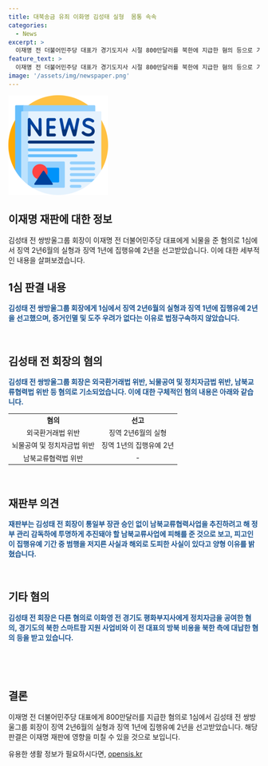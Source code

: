 ```yaml
---
title: 대북송금 유죄 이화영 김성태 실형  몸통 속속
categories:
  - News
excerpt: >
  이재명 전 더불어민주당 대표가 경기도지사 시절 800만달러를 북한에 지급한 혐의 등으로 기소된 김성태 전 쌍방울그룹 회장이 1심에서 징역 2년6월의 실형과 징역 1년에 집행유예 2년을 선고받았다. 수원지법은 김 전 회장을 법정구속하지 않았으며, 이에 대해 검찰은 각각 징역 2년과 징역 1년6월을 구형했었다. 재판부는 피고의 남북교류협력사업 관련 피해와 도주 우려를 고려한 양형 이유를 밝혔으며, 해당 사건은 이 전 부지사의 사건과 분리되어 처리되었다. (전체 747자)
feature_text: >
  이재명 전 더불어민주당 대표가 경기도지사 시절 800만달러를 북한에 지급한 혐의 등으로 기소된 김성태 전 쌍방울그룹 회장이 1심에서 징역 2년6월의 실형과 징역 1년에 집행유예 2년을 선고받았다. 수원지법은 김 전 회장을 법정구속하지 않았으며, 이에 대해 검찰은 각각 징역 2년과 징역 1년6월을 구형했었다. 재판부는 피고의 남북교류협력사업 관련 피해와 도주 우려를 고려한 양형 이유를 밝혔으며, 해당 사건은 이 전 부지사의 사건과 분리되어 처리되었다. (전체 747자)
image: '/assets/img/newspaper.png'
---
```


<p><img src="/assets/img/newspaper.png" alt="kimp 속보" /></p>

<h2 data-ke-size="size26">이재명 재판에 대한 정보</h2>

<p data-ke-size="size16">김성태 전 쌍방울그룹 회장이 이재명 전 더불어민주당 대표에게 뇌물을 준 혐의로 1심에서 징역 2년6월의 실형과 징역 1년에 집행유예 2년을 선고받았습니다. 이에 대한 세부적인 내용을 살펴보겠습니다.</p>

<h2 data-ke-size="size24">1심 판결 내용</h2>

<p data-ke-size="size16"><b><span style="color: #1a5490;">김성태 전 쌍방울그룹 회장에게 1심에서 징역 2년6월의 실형과 징역 1년에 집행유예 2년을 선고했으며, 증거인멸 및 도주 우려가 없다는 이유로 법정구속하지 않았습니다.</span></b></p>

<p data-ke-size="size16">&nbsp;</p>

<h2 data-ke-size="size24">김성태 전 회장의 혐의</h2>

<p data-ke-size="size16"><b><span style="color: #1a5490;">김성태 전 쌍방울그룹 회장은 외국환거래법 위반, 뇌물공여 및 정치자금법 위반, 남북교류협력법 위반 등 혐의로 기소되었습니다. 이에 대한 구체적인 혐의 내용은 아래와 같습니다.</span></b></p>

<table>
  <tr>
    <td style="text-align: center; height: 17px;"><b>혐의</b></td>
    <td style="text-align: center; height: 17px;"><b>선고</b></td>
  </tr>
  <tr>
    <td style="text-align: center; height: 17px;">외국환거래법 위반</td>
    <td style="text-align: center; height: 17px;">징역 2년6월의 실형</td>
  </tr>
  <tr>
    <td style="text-align: center; height: 17px;">뇌물공여 및 정치자금법 위반</td>
    <td style="text-align: center; height: 17px;">징역 1년의 집행유예 2년</td>
  </tr>
  <tr>
    <td style="text-align: center; height: 17px;">남북교류협력법 위반</td>
    <td style="text-align: center; height: 17px;">-</td>
  </tr>
</table>

<p data-ke-size="size16">&nbsp;</p>

<h2 data-ke-size="size24">재판부 의견</h2>

<p data-ke-size="size16"><b><span style="color: #1a5490;">재판부는 김성태 전 회장이 통일부 장관 승인 없이 남북교류협력사업을 추진하려고 해 정부 관리 감독하에 투명하게 추진돼야 할 남북교류사업에 피해를 준 것으로 보고, 피고인이 집행유예 기간 중 범행을 저지른 사실과 해외로 도피한 사실이 있다고 양형 이유를 밝혔습니다.</span></b></p>

<p data-ke-size="size16">&nbsp;</p>

<h2 data-ke-size="size24">기타 혐의</h2>

<p data-ke-size="size16"><b><span style="color: #1a5490;">김성태 전 회장은 다른 혐의로 이화영 전 경기도 평화부지사에게 정치자금을 공여한 혐의, 경기도의 북한 스마트팜 지원 사업비와 이 전 대표의 방북 비용을 북한 측에 대납한 혐의 등을 받고 있습니다.</span></b></p>

<p data-ke-size="size16">&nbsp;</p>

<p data-ke-size="size16">&nbsp;</p>

<h2 data-ke-size="size24">결론</h2>

<p data-ke-size="size16">이재명 전 더불어민주당 대표에게 800만달러를 지급한 혐의로 1심에서 김성태 전 쌍방울그룹 회장이 징역 2년6월의 실형과 징역 1년에 집행유예 2년을 선고받았습니다. 해당 판결은 이재명 재판에 영향을 미칠 수 있을 것으로 보입니다.</p>
유용한 생활 정보가 필요하시다면, <a href="https://opensis.kr" rel="dofollow">opensis.kr</a>


